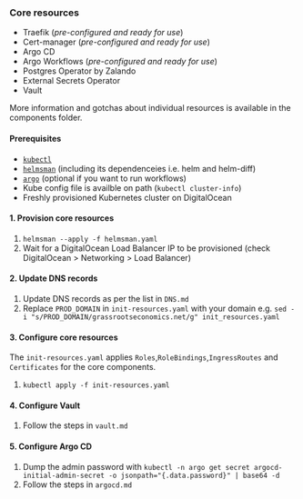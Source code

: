 ### Core resources

- Traefik (_pre-configured and ready for use_)
- Cert-manager (_pre-configured and ready for use_)
- Argo CD
- Argo Workflows (_pre-configured and ready for use_)
- Postgres Operator by Zalando
- External Secrets Operator
- Vault

More information and gotchas about individual resources is available in the components folder.

#### Prerequisites

- [`kubectl`](https://kubernetes.io/docs/tasks/tools/)
- [`helmsman`](https://github.com/Praqma/helmsman) (including its dependenceies i.e. helm and helm-diff)
- [`argo`](https://github.com/argoproj/argo-workflows/releases) (optional if you want to run workflows)
- Kube config file is availble on path (`kubectl cluster-info`)
- Freshly provisioned Kubernetes cluster on DigitalOcean

#### 1. Provision core resources

1. `helmsman --apply -f helmsman.yaml`
2. Wait for a DigitalOcean Load Balancer IP to be provisioned (check DigitalOcean > Networking > Load Balancer)

#### 2. Update DNS records

1. Update DNS records as per the list in `DNS.md`
2. Replace `PROD_DOMAIN` in `init-resources.yaml` with your domain e.g. `sed -i "s/PROD_DOMAIN/grassrootseconomics.net/g" init_resources.yaml`

#### 3. Configure core resources

The `init-resources.yaml` applies `Roles`,`RoleBindings`,`IngressRoutes` and `Certificates` for the core components.

1. `kubectl apply -f init-resources.yaml`

#### 4. Configure Vault

1. Follow the steps in `vault.md`

#### 5. Configure Argo CD

1. Dump the admin password with `kubectl -n argo get secret argocd-initial-admin-secret -o jsonpath="{.data.password}" | base64 -d`
2. Follow the steps in `argocd.md`
